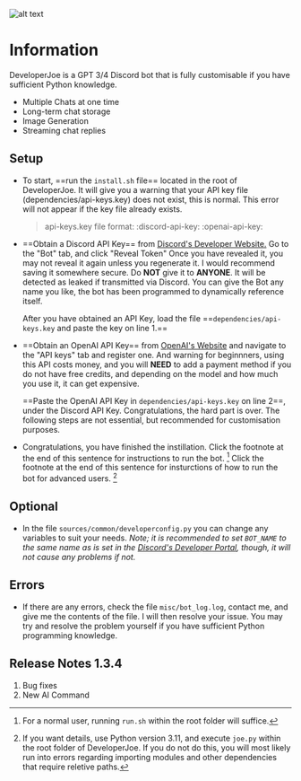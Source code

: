 ![alt text](https://cdn.discordapp.com/attachments/1117948406011269140/1131694810454040646/Untitled_Artwork.jpg)

# **Information**

DeveloperJoe is a GPT 3/4 Discord bot that is fully customisable if you have sufficient Python knowledge.
- Multiple Chats at one time
- Long-term chat storage
- Image Generation
- Streaming chat replies

## Setup

* To start, ==run the `install.sh` file== located in the root of DeveloperJoe. It will give you a warning that your API key file (dependencies/api-keys.key) does not exist, this is normal. This error will not appear if the key file already exists.

    >api-keys.key file format:
    >:discord-api-key:
    >:openai-api-key:

* ==Obtain a Discord API Key== from [Discord's Developer Website.](https://discord.com/developers/applications) Go to the "Bot" tab, and click "Reveal Token" Once you have revealed it, you may not reveal it again unless you regenerate it. I would recommend saving it somewhere secure. Do **NOT** give it to **ANYONE**. It will be detected as leaked if transmitted via Discord. You can give the Bot any name you like, the bot has been programmed to dynamically reference itself.

    After you have obtained an API Key, load the file ==`dependencies/api-keys.key` and paste the key on line 1.==

* ==Obtain an OpenAI API Key== from [OpenAI's Website](https://platform.openai.com/account) and navigate to the "API keys" tab and register one. And warning for beginnners, using this API costs money, and you will **NEED** to add a payment method if you do not have free credits, and depending on the model and how much you use it, it can get expensive.

    ==Paste the OpenAI API Key in `dependencies/api-keys.key` on line 2==, under the Discord API Key.
    Congratulations, the hard part is over. The following steps are not essential, but recommended for customisation purposes.

* Congratulations, you have finished the instillation. Click the footnote at the end of this sentence for instructions to run the bot. [^nm] Click the footnote at the end of this sentence for insturctions of how to run the bot for advanced users. [^op]

## Optional

* In the file `sources/common/developerconfig.py` you can change any variables to suit your needs. *Note; it is recommended to set `BOT_NAME` to the same name as is set in the [Discord's Developer Portal](https://discord.com/developers/applications), though, it will not cause any problems if not.*

## Errors

* If there are any errors, check the file `misc/bot_log.log`, contact me, and give me the contents of the file. I will then resolve your issue. You may try and resolve the problem yourself if you have sufficient Python programming knowledge.

## Release Notes 1.3.4

1. Bug fixes
2. New AI Command

[^nm]: For a normal user, running `run.sh` within the root folder will suffice.
[^op]: If you want details, use Python version 3.11, and execute `joe.py` within the root folder of DeveloperJoe.
        If you do not do this, you will most likely run into errors regarding importing modules and other dependencies that require reletive paths.